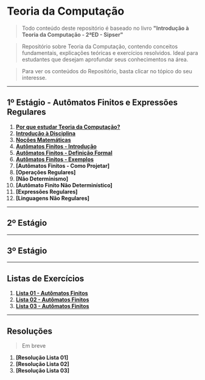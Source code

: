 # Teoria da Computação

> Todo conteúdo deste repositório é baseado no livro **"Introdução à Teoria da Computação - 2ªED - Sipser"**

> Repositório sobre Teoria da Computação, contendo conceitos fundamentais, explicações teóricas e exercícios resolvidos. 
> Ideal para estudantes que desejam aprofundar seus conhecimentos na área.

> Para ver os conteúdos do Repositório, basta clicar no tópico do seu interesse.

---
## 1º Estágio - Autômatos Finitos e Expressões Regulares

1. **[Por que estudar Teoria da Computação?](primeiroEst/MotivosParaEstudar.md)**<br>
2. **[Introdução à Disciplina](primeiroEst/IntroducaoADisciplina.md)**<br>
3. **[Noções Matemáticas](primeiroEst/NocoesMatematicas.md)**<br>
4. **[Autômatos Finitos - Introdução](primeiroEst/intAutomatosFinitos.md)**<br>
5. **[Autômatos Finitos - Definição Formal](primeiroEst/defAutomatosFinitos.md)**<br>
6. **[Autômatos Finitos - Exemplos](primeiroEst/exemplosAutomatosFinitos.md)**<br>
7. **[Autômatos Finitos - Como Projetar]**<br>
8. **[Operações Regulares]**<br>
9. **[Não Determinismo]**<br>
10. **[Autômato Finito Não Determinístico]**<br>
11. **[Expressões Regulares]**<br>
12. **[Linguagens Não Regulares]**<br>

---
## 2º Estágio

---
## 3º Estágio

---
## Listas de Exercícios

1. **[Lista 01 - Autômatos Finitos](exercicios/lista01AF.md)**<br>
2. **[Lista 02 - Autômatos Finitos](exercicios/lista02AF.md)**<br>
3. **[Lista 03 - Autômatos Finitos](exercicios/lista03AF.md)**<br>

---
## Resoluções

> Em breve

1. **[Resolução Lista 01]**
2. **[Resolução Lista 02]**
3. **[Resolução Lista 03]**
